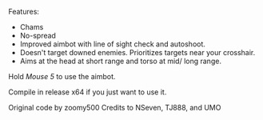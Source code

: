 Features:

- Chams
- No-spread
- Improved aimbot with line of sight check and autoshoot.
- Doesn't target downed enemies. Prioritizes targets near your crosshair.
- Aims at the head at short range and torso at mid/ long range.

Hold *Mouse 5* to use the aimbot.

Compile in release x64 if you just want to use it.

Original code by zoomy500
Credits to NSeven, TJ888, and UMO
